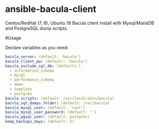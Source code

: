 # ansible-bacula-client
Centos/RedHat (7, 8), Ubuntu 18 Bacula client install with Mysql/MariaDB and PostgreSQL dump scripts.

#Usage

Declare variables as you need:
```yaml
bacula_server: (default: 'bacula')
bacula_client_pw: (default: 'bacula')
bacula_exclude_sql_db: (defaults:)
  - information_schema
  - mysql
  - performance_schema
  - demo
  - template
  - postgres
bacula_scripts: (default: /usr/local/sbin/bacula)
bacula_sql_dumps_folder: (default: /var/bacula)
bacula_mysql_user: (default: 'root')
bacula_mysql_user_password: (default: '')
bacula_pgsql_user: (default: postgres)
keep_backups_days: (default: 5)
```